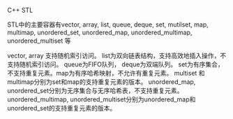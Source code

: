 C++ STL

STL中的主要容器有vector, array, list, queue, deque, set, mutilset, map, multimap, unordered_set, unordered_map,
unordered_multimap, unordered_multiset 等

vector, array 支持随机索引访问。 list为双向链表结构，支持高效地插入操作，不支持随机索引访问。 queue为FIFO队列， deque为双端队列。 set为有序集合，不支持重复元素。map为有序哈希映射，不允许有重复元素。
multiset 和 multimap分别为set和map的支持重复元素的版本。 unordered_map, unordered_set分别为无序集合与无序哈希表，不支持重复元素。unordered_multimap,
unordered_multiset分别为unordered_map和unordered_set的支持重复元素的版本。